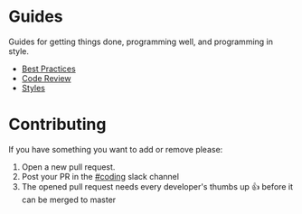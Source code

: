 Guides
======

Guides for getting things done, programming well, and programming in style.

* [Best Practices](./best-practices)
* [Code Review](./code-review)
* [Styles](./styles)

# Contributing

If you have something you want to add or remove please:
1. Open a new pull request.
2. Post your PR in the
[#coding](https://firstcircle.slack.com/messages/G5L64EQRW)
slack channel
3. The opened pull request needs every developer's
thumbs up :+1: before it can be merged to master
